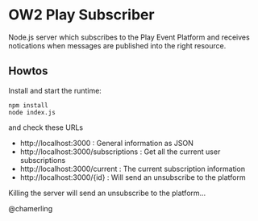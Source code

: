 # OW2 Play Subscriber

Node.js server which subscribes to the Play Event Platform and receives notications when messages are published into the right resource.

## Howtos

Install and start the runtime:

    npm install
    node index.js

and check these URLs

- http://localhost:3000 : General information as JSON
- http://localhost:3000/subscriptions : Get all the current user subscriptions
- http://localhost:3000/current : The current subscription information
- http://localhost:3000/{id} : Will send an unsubscribe to the platform

Killing the server will send an unsubscribe to the platform...

@chamerling
